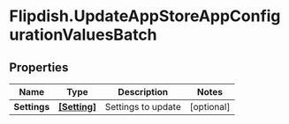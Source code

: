 # Flipdish.UpdateAppStoreAppConfigurationValuesBatch

## Properties
Name | Type | Description | Notes
------------ | ------------- | ------------- | -------------
**Settings** | [**[Setting]**](Setting.md) | Settings to update | [optional] 


